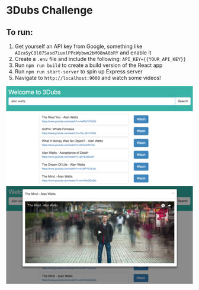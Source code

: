 # 3Dubs Challenge

## To run:

1. Get yourself an API key from Google, something like `AIzaSyC8l07Sasd7iuxlPPcWpbwn2bM08nA0bRY` and enable it
2. Create a `.env` file and include the following: `API_KEY={{YOUR_API_KEY}}`
3. Run `npm run build` to create a build version of the React app
4. Run `npm run start-server` to spin up Express server
5. Navigate to `http://localhost:9000` and watch some videos!

![Main View](screenshot1.png "Main View")
![Playback View](screenshot2.png "Playback View")